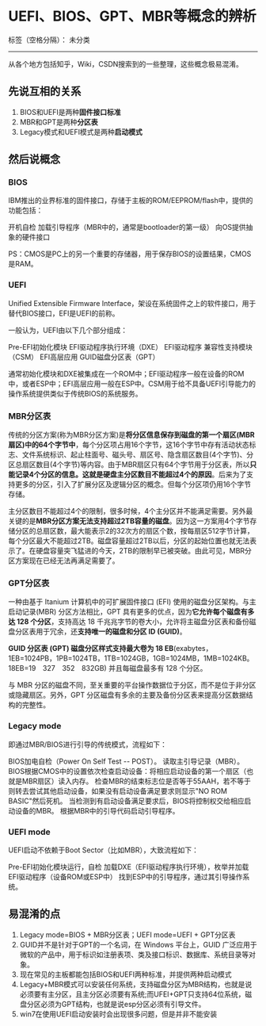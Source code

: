 ﻿# UEFI、BIOS、GPT、MBR等概念的辨析

标签（空格分隔）： 未分类

---

从各个地方包括知乎，Wiki，CSDN搜索到的一些整理，这些概念极易混淆。

## 先说互相的关系

 1. BIOS和UEFI是两种**固件接口标准**
 2. MBR和GPT是两种**分区表**
 3. Legacy模式和UEFI模式是两种**启动模式**


## 然后说概念

### BIOS
IBM推出的业界标准的固件接口，存储于主板的ROM/EEPROM/flash中，提供的功能包括：

开机自检
加载引导程序（MBR中的，通常是bootloader的第一级）
向OS提供抽象的硬件接口

PS：CMOS是PC上的另一个重要的存储器，用于保存BIOS的设置结果，CMOS是RAM。

### UEFI
Unified Extensible Firmware Interface，架设在系统固件之上的软件接口，用于替代BIOS接口，EFI是UEFI的前称。

一般认为，UEFI由以下几个部分组成：

Pre-EFI初始化模块
EFI驱动程序执行环境（DXE）
EFI驱动程序
兼容性支持模块（CSM）
EFI高层应用
GUID磁盘分区表（GPT）

通常初始化模块和DXE被集成在一个ROM中；EFI驱动程序一般在设备的ROM中，或者ESP中；EFI高层应用一般在ESP中。CSM用于给不具备UEFI引导能力的操作系统提供类似于传统BIOS的系统服务。

### MBR分区表

传统的分区方案(称为MBR分区方案)是**将分区信息保存到磁盘的第一个扇区(MBR扇区)中的64个字节中**，每个分区项占用16个字节，这16个字节中存有活动状态标志、文件系统标识、起止柱面号、磁头号、扇区号、隐含扇区数目(4个字节)、分区总扇区数目(4个字节)等内容。由于MBR扇区只有64个字节用于分区表，所以**只能记录4个分区的信息。这就是硬盘主分区数目不能超过4个的原因**。后来为了支持更多的分区，引入了扩展分区及逻辑分区的概念。但每个分区项仍用16个字节存储。

主分区数目不能超过4个的限制，很多时候，4个主分区并不能满足需要。另外最关键的是**MBR分区方案无法支持超过2TB容量的磁盘**。因为这一方案用4个字节存储分区的总扇区数，最大能表示2的32次方的扇区个数，按每扇区512字节计算，每个分区最大不能超过2TB。磁盘容量超过2TB以后，分区的起始位置也就无法表示了。在硬盘容量突飞猛进的今天，2TB的限制早已被突破。由此可见，MBR分区方案现在已经无法再满足需要了。

### GPT分区表
一种由基于 Itanium 计算机中的可扩展固件接口 (EFI) 使用的磁盘分区架构。与主启动记录(MBR) 分区方法相比，GPT 具有更多的优点，因为**它允许每个磁盘有多达 128 个分区**，支持高达 18 千兆兆字节的卷大小，允许将主磁盘分区表和备份磁盘分区表用于冗余，还**支持唯一的磁盘和分区 ID (GUID)**。 　

**GUID 分区表 (GPT) 磁盘分区样式支持最大卷为 18 EB**(exabytes，1EB=1024PB，1PB=1024TB，1TB=1024GB，1GB=1024MB，1MB=1024KB。18EB=19　327　352　832GB) 并且每磁盘最多有 128 个分区。

与 MBR 分区的磁盘不同，至关重要的平台操作数据位于分区，而不是位于非分区或隐藏扇区。另外，GPT 分区磁盘有多余的主要及备份分区表来提高分区数据结构的完整性。

### Legacy mode
即通过MBR/BIOS进行引导的传统模式，流程如下：

BIOS加电自检（Power On Self Test -- POST）。
读取主引导记录（MBR）。BIOS根据CMOS中的设置依次检查启动设备：将相应启动设备的第一个扇区（也就是MBR扇区）读入内存。
检查MBR的结束标志位是否等于55AAH，若不等于则转去尝试其他启动设备，如果没有启动设备满足要求则显示"NO ROM BASIC"然后死机。
当检测到有启动设备满足要求后，BIOS将控制权交给相应启动设备的MBR。
根据MBR中的引导代码启动引导程序。

### UEFI mode
UEFI启动不依赖于Boot Sector（比如MBR），大致流程如下：

Pre-EFI初始化模块运行，自检
加载DXE（EFI驱动程序执行环境），枚举并加载EFI驱动程序（设备ROM或ESP中）
找到ESP中的引导程序，通过其引导操作系统。


## 易混淆的点

 1. Legacy mode=BIOS + MBR分区表；UEFI mode=UEFI + GPT分区表
 2. GUID并不是针对于GPT的一个名词，在 Windows 平台上，GUID 广泛应用于微软的产品中，用于标识如注册表项、类及接口标识、数据库、系统目录等对象。
 3. 现在常见的主板都能包括BIOS和UEFI两种标准，并提供两种启动模式
 4. Legacy+MBR模式可以安装任何系统，支持磁盘分区为MBR结构，也就是说必须要有主分区，且主分区必须要有系统;而UFEI+GPT只支持64位系统，磁盘分区必须为GPT结构，也就是说esp分区必须有引导文件。
 5. win7在使用UEFI启动安装时会出现很多问题，但是并非不能安装

